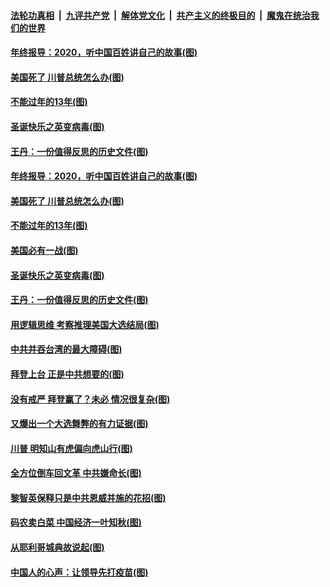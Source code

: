 

####  [法轮功真相](../../../../basic/blob/master/README.md?t=12271602) &nbsp;|&nbsp; [九评共产党](../../../../9ping.md/blob/master/README.md?t=12271602) &nbsp;|&nbsp; [解体党文化](../../../../jtdwh.md/blob/master/README.md?t=12271602)  &nbsp;|&nbsp; [共产主义的终极目的](../../../../gczydzjmd.md/blob/master/README.md?t=12271602) &nbsp;|&nbsp; [魔鬼在统治我们的世界](../../../../mgztzwmdsj.md/blob/master/README.md?t=12271602) 


#### [年终报导：2020，听中国百姓讲自己的故事(图)](../pages/p4/957144.md?t=12271602) 

#### [美国死了 川普总统怎么办(图)](../pages/p4/956987.md?t=12271602) 

#### [不能过年的13年(图)](../pages/p4/957105.md?t=12271602) 

#### [圣诞快乐之英变病毒(图)](../pages/p4/957132.md?t=12271602) 

#### [王丹：一份值得反思的历史文件(图)](../pages/p4/957037.md?t=12271602) 


#### [年终报导：2020，听中国百姓讲自己的故事(图)](../pages/p4/957144.md?t=12271602) 

#### [美国死了 川普总统怎么办(图)](../pages/p4/956987.md?t=12271602) 

#### [不能过年的13年(图)](../pages/p4/957105.md?t=12271602) 

#### [美国必有一战(图)](../pages/p4/957154.md?t=12271602) 

#### [圣诞快乐之英变病毒(图)](../pages/p4/957132.md?t=12271602) 


#### [王丹：一份值得反思的历史文件(图)](../pages/p4/957037.md?t=12271602) 

#### [用逻辑思维 考察推理美国大选结局(图)](../pages/p4/957039.md?t=12271602) 

#### [中共并吞台湾的最大障碍(图)](../pages/p4/957035.md?t=12271602) 

#### [拜登上台 正是中共想要的(图)](../pages/p4/957036.md?t=12271602) 

#### [没有戒严 拜登赢了？未必 情况很复杂(图)](../pages/p4/956528.md?t=12271602) 

#### [又爆出一个大选舞弊的有力证据(图)](../pages/p4/957040.md?t=12271602) 

#### [川普 明知山有虎偏向虎山行(图)](../pages/p4/957030.md?t=12271602) 


#### [全方位倒车回文革 中共嫌命长(图)](../pages/p4/956965.md?t=12271602) 

#### [黎智英保释只是中共恩威并施的花招(图)](../pages/p4/956962.md?t=12271602) 

#### [码农卖白菜 中国经济一叶知秋(图)](../pages/p4/956946.md?t=12271602) 

#### [从耶利哥城典故说起(图)](../pages/p4/956956.md?t=12271602) 

#### [中国人的心声：让领导先打疫苗(图)](../pages/p4/956942.md?t=12271602) 

